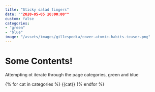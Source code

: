 ```yaml
---
title: "Sticky salad fingers"
date: ""2020-05-05 10:00:00""
custom: false
categories:
- "green"
- "blue"
image: "/assets/images/gillespedia/cover-atomic-habits-teaser.png"
---
```


# Some Contents!
Attempting ot iterate through the page categories, green and blue

{% for cat in categories %}
{{cat}}
{% endfor %}
